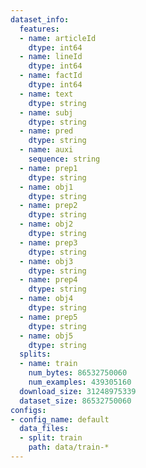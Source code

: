 ```yaml
---
dataset_info:
  features:
  - name: articleId
    dtype: int64
  - name: lineId
    dtype: int64
  - name: factId
    dtype: int64
  - name: text
    dtype: string
  - name: subj
    dtype: string
  - name: pred
    dtype: string
  - name: auxi
    sequence: string
  - name: prep1
    dtype: string
  - name: obj1
    dtype: string
  - name: prep2
    dtype: string
  - name: obj2
    dtype: string
  - name: prep3
    dtype: string
  - name: obj3
    dtype: string
  - name: prep4
    dtype: string
  - name: obj4
    dtype: string
  - name: prep5
    dtype: string
  - name: obj5
    dtype: string
  splits:
  - name: train
    num_bytes: 86532750060
    num_examples: 439305160
  download_size: 31248975339
  dataset_size: 86532750060
configs:
- config_name: default
  data_files:
  - split: train
    path: data/train-*
---
```

